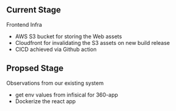 ## Current Stage

Frontend Infra

- AWS S3 bucket for storing the Web assets
- Cloudfront for invalidating the S3 assets on new build release
- CICD achieved via Github action

## Propsed Stage

Observations from our existing system

- get env values from infisical for 360-app
- Dockerize the react app
